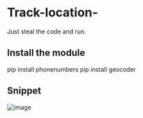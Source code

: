 # Track-location-
Just steal the code and run.
## Install the module
pip install phonenumbers
pip install geocoder

## Snippet
![image](https://github.com/watchout254/Track-location-/assets/88248852/8e5343c1-62a2-422d-ab7b-b419d1f8191d)

